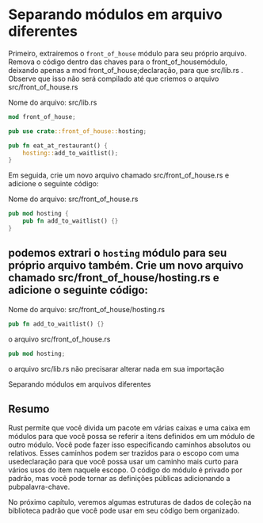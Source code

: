 # Separando módulos em arquivo diferentes

Primeiro, extrairemos o `front_of_house` módulo para seu próprio arquivo. Remova o código dentro das chaves para o front_of_housemódulo, deixando apenas a mod front_of_house;declaração, para que src/lib.rs . Observe que isso não será compilado até que criemos o arquivo src/front_of_house.rs

Nome do arquivo: src/lib.rs

```rust
mod front_of_house;

pub use crate::front_of_house::hosting;

pub fn eat_at_restaurant() {
    hosting::add_to_waitlist();
}
```

Em seguida, crie um novo arquivo chamado src/front_of_house.rs e adicione o seguinte código:

Nome do arquivo: src/front_of_house.rs

```rust
pub mod hosting {
    pub fn add_to_waitlist() {}
}
```


## podemos extrari o `hosting` módulo para seu próprio arquivo também. Crie um novo arquivo chamado src/front_of_house/hosting.rs e adicione o seguinte código:

Nome do arquivo: src/front_of_house/hosting.rs

```rust
pub fn add_to_waitlist() {}
```

o arquivo src/front_of_house.rs

```rust
pub mod hosting;
```

o arquivo src/lib.rs não precisarar alterar nada em sua importação

Separando módulos em arquivos diferentes





## Resumo

Rust permite que você divida um pacote em várias caixas e uma caixa em módulos para que você possa se referir a itens definidos em um módulo de outro módulo. Você pode fazer isso especificando caminhos absolutos ou relativos. Esses caminhos podem ser trazidos para o escopo com uma usedeclaração para que você possa usar um caminho mais curto para vários usos do item naquele escopo. O código do módulo é privado por padrão, mas você pode tornar as definições públicas adicionando a pubpalavra-chave.

No próximo capítulo, veremos algumas estruturas de dados de coleção na biblioteca padrão que você pode usar em seu código bem organizado.

